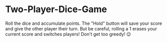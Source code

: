 # Two-Player-Dice-Game
Roll the dice and accumulate points. The "Hold" button will save your score and give the other player their turn. But be careful, rolling a 1 erases your current score and switches players! Don't get too greedy! 😉
